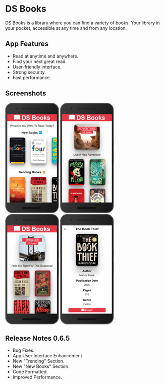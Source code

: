 # DS Books

DS Books is a library where you can find a variety of books. Your library in your pocket, accessible at any time and from any location.

## App Features

- Read at anytime and anywhere.
- Find your next great read.
- User-friendly interface.
- Strong security.
- Fast performance.

## Screenshots

![DS Books Home Page](/Images/Screenshots/SS-index.png)
![DS Books Adventure Category](/Images/Screenshots/SS-Adventure.png)
![DS Books Thriller Category](/Images/Screenshots/SS-Thriller.png)
![DS Books The Book Thief](/Images/Screenshots/SS-The-Book-Thief.png)

## Release Notes 0.6.5

- Bug Fixes.
- App User Interface Enhancement.
- New "Trending" Section.
- New "New Books" Section.
- Code Formatted.
- Improved Performance.
